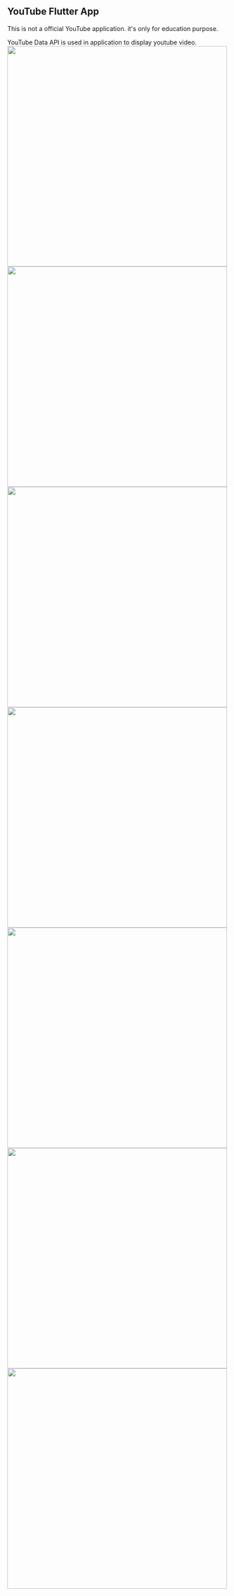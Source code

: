 <b><h2>YouTube Flutter App</h2></b>

This is not a official YouTube application. it's only for education purpose.

YouTube Data API is used in application to display youtube video.<br>
<img src="https://user-images.githubusercontent.com/72246606/191818861-003c733c-c7c8-4c41-bc99-ebeb8bb690b5.png" height="500px"/>
<img src="https://user-images.githubusercontent.com/72246606/191818832-26c327d7-e8d8-4ef5-aa3f-6a739264e69c.png" height="500px"/>
<img src="https://user-images.githubusercontent.com/72246606/191818959-49af89a1-e31d-4320-8766-4ce3b6466374.png" height="500px"/>
<img src="https://user-images.githubusercontent.com/72246606/191819537-f6699fd3-0534-4984-af91-564174cbeae8.png" height="500px"/>
<img src="https://user-images.githubusercontent.com/72246606/191818807-a1261747-2aae-4c79-9688-ea7e07955103.png" height="500px"/>
<img src="https://user-images.githubusercontent.com/72246606/191818901-8f08ed22-6164-4d8d-9fcc-2f272397168b.png" height="500px"/>
<img src="https://user-images.githubusercontent.com/72246606/191818876-a22ce195-d5d0-4e0d-a3bf-55e93fd72ab0.png" height="500px"/>

